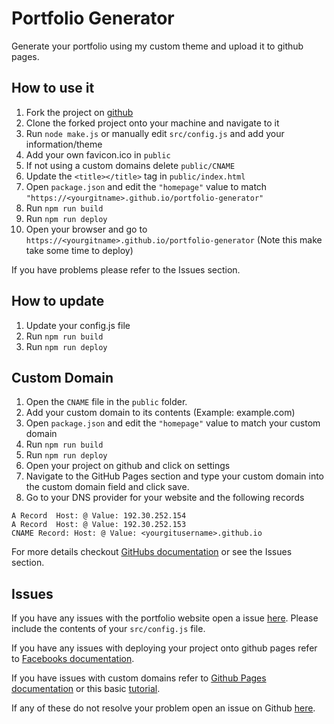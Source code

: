 # Portfolio Generator
Generate your portfolio using my custom theme and upload it to github pages.

## How to use it
1. Fork the project on [github](https://github.com/JacobTheEvans/portfolio-generator)
2. Clone the forked project onto your machine and navigate to it
3. Run `node make.js` or manually edit `src/config.js` and add your information/theme
4. Add your own favicon.ico in `public`
5. If not using a custom domains delete `public/CNAME`
6. Update the `<title></title>` tag in `public/index.html`
7. Open `package.json` and edit the `"homepage"` value to match `"https://<yourgitname>.github.io/portfolio-generator"`
8. Run `npm run build`
9. Run `npm run deploy`
10. Open your browser and go to `https://<yourgitname>.github.io/portfolio-generator` (Note this make take some time to deploy)

If you have problems please refer to the Issues section.

## How to update
1. Update your config.js file
2. Run `npm run build`
3. Run `npm run deploy`

## Custom Domain
1. Open the `CNAME` file in the `public` folder.
2. Add your custom domain to its contents (Example: example.com)
3. Open `package.json` and edit the `"homepage"` value to match your custom domain
4. Run `npm run build`
5. Run `npm run deploy`
6. Open your project on github and click on settings
7. Navigate to the GitHub Pages section and type your custom domain into the custom domain field and click save.
8. Go to your DNS provider for your website and the following records
```
A Record  Host: @ Value: 192.30.252.154
A Record  Host: @ Value: 192.30.252.153
CNAME Record: Host: @ Value: <yourgitusername>.github.io
```

For more details checkout [GitHubs documentation](https://help.github.com/articles/quick-start-setting-up-a-custom-domain/) or see  the Issues section.

## Issues
If you have any issues with the portfolio website open a issue [here](https://github.com/JacobTheEvans/portfolio-generator/issues). Please include the contents of your `src/config.js` file.

If you have any issues with deploying your project onto github pages refer to [Facebooks documentation](https://github.com/facebook/create-react-app/blob/master/packages/react-scripts/template/README.md#github-pages).

If you have issues with custom domains refer to [Github Pages documentation](https://help.github.com/articles/quick-start-setting-up-a-custom-domain/) or this basic [tutorial](https://hackernoon.com/custom-domain-on-github-pages-tutorial-using-namecheap-7112bf2b8882).

If any of these do not resolve your problem open an issue on Github [here](https://github.com/JacobTheEvans/portfolio-generator/issues).
